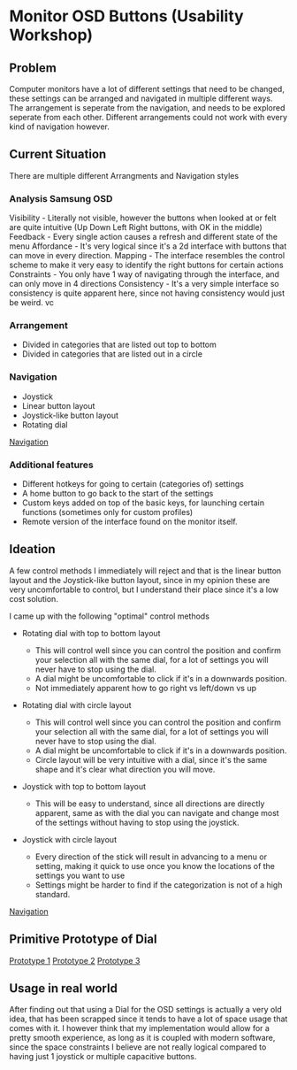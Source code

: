 # Monitor OSD Buttons (Usability Workshop)

## Problem
Computer monitors have a lot of different settings that need to be changed, these settings can be arranged and navigated in multiple different ways. The arrangement is seperate from the navigation, and needs to be explored seperate from each other. Different arrangements could not work with every kind of navigation however.

## Current Situation

There are multiple different Arrangments and Navigation styles

### Analysis Samsung OSD

Visibility  - Literally not visible, however the buttons when looked at or felt are quite intuitive (Up Down Left Right buttons, with OK in the middle)
Feedback    - Every single action causes a refresh and different state of the menu
Affordance  - It's very logical since it's a 2d interface with buttons that can move in every direction.
Mapping     - The interface resembles the control scheme to make it very easy to identify the right buttons for certain actions
Constraints - You only have 1 way of navigating through the interface, and can only move in 4 directions
Consistency - It's a very simple interface so consistency is quite apparent here, since not having consistency would just be weird.  vc 

### Arrangement

- Divided in categories that are listed out top to bottom
- Divided in categories that are listed out in a circle

### Navigation

- Joystick
- Linear button layout
- Joystick-like button layout
- Rotating dial

[Navigation](whiteboard_current_situation.jpg)

### Additional features

- Different hotkeys for going to certain (categories of) settings
- A home button to go back to the start of the settings
- Custom keys added on top of the basic keys, for launching certain functions (sometimes only for custom profiles)
- Remote version of the interface found on the monitor itself.

## Ideation

A few control methods I immediately will reject and that is the linear button layout and the Joystick-like button layout, since in my opinion these are very uncomfortable to control, but I understand their place since it's a low cost solution.

I came up with the following "optimal" control methods

- Rotating dial with top to bottom layout
	+ This will control well since you can control the position and confirm your selection all with the same dial, for a lot of settings you will never have to stop using the dial.
	+ A dial might be uncomfortable to click if it's in a downwards position.
	+ Not immediately apparent how to go right vs left/down vs up

- Rotating dial with circle layout
	+ This will control well since you can control the position and confirm your selection all with the same dial, for a lot of settings you will never have to stop using the dial.
	+ A dial might be uncomfortable to click if it's in a downwards position.
	+ Circle layout will be very intuitive with a dial, since it's the same shape and it's clear what direction you will move.
	
- Joystick with top to bottom layout
	+ This will be easy to understand, since all directions are directly apparent, same as with the dial you can navigate and change most of the settings without having to stop using the joystick.
	
- Joystick with circle layout
	+ Every direction of the stick will result in advancing to a menu or setting, making it quick to use once you know the locations of the settings you want to use
	+ Settings might be harder to find if the categorization is not of a high standard.

[Navigation](whiteboard_ideation.jpg)

## Primitive Prototype of Dial

[Prototype 1](physical_prototype_1.jpg)
[Prototype 2](physical_prototype_2.jpg)
[Prototype 3](physical_prototype_3.jpg)

## Usage in real world

After finding out that using a Dial for the OSD settings is actually a very old idea, that has been scrapped since it tends to have a lot of space usage that comes with it. I however think that my implementation would allow for a pretty smooth experience, as long as it is coupled with modern software, since the space constraints I believe are not really logical compared to having just 1 joystick or multiple capacitive buttons.


